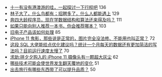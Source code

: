 - [十一有没有港澳游的哇，一起探讨一下行程吧](https://www.v2ex.com/t/604052) 136
- [林子大了，什么鸟都有；招聘多了，什么人都能遇上](https://www.v2ex.com/t/604043) 129
- [奔四大龄程序员，现在学数据结构和算法还来得及吗？](https://www.v2ex.com/t/603921) 111
- [如果只能向别人推荐一本书，你会推荐哪本？](https://www.v2ex.com/t/603955) 103
- [旧电子产品该如何处理](https://www.v2ex.com/t/603908) 85
- [iPhone 11 鬼影，那些说是正常的，图片完全没法修、不能用也叫正常？](https://www.v2ex.com/t/603991) 72
- [这段 SQL 大佬能给点优化建议吗？统计一个月每天的数据还有更加简洁的写法吗？目前运行速度太慢了](https://www.v2ex.com/t/603956) 70
- [求助:拼夕夕购入的 iPhone 11 摄像头有一颗超大灰尘](https://www.v2ex.com/t/603915) 62
- [哪些技术可能会使世界发生翻天覆地的变化](https://www.v2ex.com/t/604136) 51
- [出去旅行有哪些东西带了可以提升品质？](https://www.v2ex.com/t/604009) 50